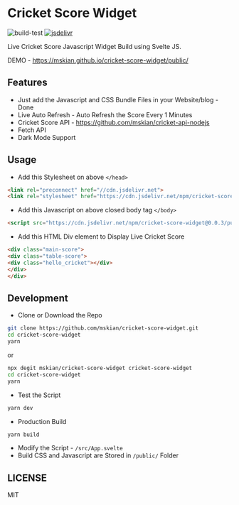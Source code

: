 # Cricket Score Widget

![build-test](https://github.com/mskian/cricket-score-widget/workflows/build-test/badge.svg) [![jsdelivr](https://data.jsdelivr.com/v1/package/npm/cricket-score-widget/badge)](https://www.jsdelivr.com/package/npm/cricket-score-widget)  

Live Cricket Score Javascript Widget Build using Svelte JS.  

DEMO - <https://mskian.github.io/cricket-score-widget/public/>  

## Features

- Just add the Javascript and CSS Bundle Files in your Website/blog - Done
- Live Auto Refresh - Auto Refresh the Score Every 1 Minutes
- Cricket Score API - <https://github.com/mskian/cricket-api-nodejs>
- Fetch API
- Dark Mode Support  

## Usage

- Add this Stylesheet on above `</head>`

```html
<link rel="preconnect" href="//cdn.jsdelivr.net">
<link rel="stylesheet" href="https://cdn.jsdelivr.net/npm/cricket-score-widget@0.0.3/public/build/bundle.css" integrity="sha256-XGJFGWiCflTi12RTiNJsWtaktxn7ofkU5mbd7/WkgF0=" crossorigin="anonymous">
```

- Add this Javascript on above closed body tag `</body>`

```html
<script src="https://cdn.jsdelivr.net/npm/cricket-score-widget@0.0.3/public/build/bundle.js" integrity="sha256-M/47VY2JuRbIv2/rOvjQTsk9mkUO8PzV5U6w6J9Op54=" crossorigin="anonymous"></script>
```

- Add this HTML Div element to Display Live Cricket Score

```html
<div class="main-score">
<div class="table-score">
<div class="hello_cricket"></div>
</div>
</div>
```

## Development

- Clone or Download the Repo

```sh
git clone https://github.com/mskian/cricket-score-widget.git
cd cricket-score-widget
yarn
```

or

```sh
npx degit mskian/cricket-score-widget cricket-score-widget
cd cricket-score-widget
yarn
```

- Test the Script

```sh
yarn dev
```

- Production Build

```sh
yarn build
```

- Modify the Script - `/src/App.svelte`
- Build CSS and Javascript are Stored in `/public/` Folder

## LICENSE

MIT

